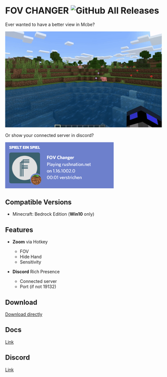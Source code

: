 # FOV CHANGER ![GitHub All Releases](https://img.shields.io/github/downloads/XroixHD/MCBE-Win10-FOV-Changer/total)
Ever wanted to have a better view in Mcbe?

![Zoom Example](./res/example.gif)

Or show your connected server in discord?

![Discord Example](./res/discord.png)

Compatible Versions
---
 - Minecraft: Bedrock Edition (**Win10** only)
 
Features
---
 - **Zoom** via Hotkey 
    - FOV
    - Hide Hand
    - Sensitivity
    
 - **Discord** Rich Presence
    - Connected server
    - Port (if not 19132)
    
Download
---
[Download directly](https://www.github.com/XroixHD/MCBE-Win10-FOV-Changer/releases/latest/download/FOV-Changer.zip )

Docs
---
[Link](https://fov.xroix.me/docs )

Discord
---
[Link](https://discord.gg/H3hex27 )

